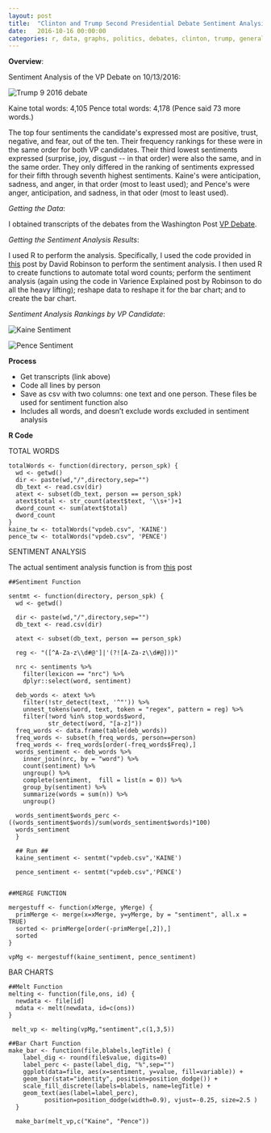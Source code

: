 ```yaml
---
layout: post
title:  "Clinton and Trump Second Presidential Debate Sentiment Analysis"
date:   2016-10-16 00:00:00
categories: r, data, graphs, politics, debates, clinton, trump, general election
---
```


**Overview**: 

Sentiment Analysis of the VP Debate on 10/13/2016: 

![Trump 9 2016 debate ](http://khasachi.com/images/vp_barchart.png)

Kaine total words: 4,105
Pence total words: 4,178
(Pence said 73 more words.)

The top four sentiments the candidate's expressed most are positive, trust, negative, and fear, out of the ten. Their frequency rankings for these were in the same order for both VP candidates. Their third lowest sentiments expressed (surprise, joy, disgust -- in that order) were also the same, and in the same order. They only differed in the ranking of sentiments expressed for their fifth through seventh highest sentiments. Kaine's were anticipation, sadness, and anger, in that order (most to least used); and Pence's were anger, anticipation, and sadness, in that oder (most to least used).

*Getting the Data*: 

I obtained transcripts of the debates from the Washington Post [VP Debate](https://www.washingtonpost.com/news/the-fix/wp/2016/10/04/the-mike-pence-vs-tim-kaine-vice-presidential-debate-transcript-annotated/).

*Getting the Sentiment Analysis Results*: 

I used R to perform the analysis. Specifically, I used the code provided in [this](http://varianceexplained.org/r/trump-tweets/) post by David Robinson to perform the sentiment analysis. I then used R to create functions to automate total word counts; perform the sentiment analysis (again using the code in Varience Explained post by Robinson to do all the heavy lifting); reshape data to reshape it for the bar chart; and to create the bar chart. 

*Sentiment Analysis Rankings by VP Candidate*: 

![Kaine Sentiment](http://khasachi.com/images/kaine_sentiment.png)

![Pence Sentiment](http://khasachi.com/images/pence_sentiment.png)

**Process**

* Get transcripts (link above)
* Code all lines by person 
* Save as csv with two columns: one text and one person. These files be used for sentiment function also 
* Includes all words, and doesn’t exclude words excluded in sentiment analysis

**R Code**

TOTAL WORDS

    totalWords <- function(directory, person_spk) {
      wd <- getwd()
      dir <- paste(wd,"/",directory,sep="")
      db_text <- read.csv(dir)
      atext <- subset(db_text, person == person_spk)
      atext$total <- str_count(atext$text, '\\s+')+1
      dword_count <- sum(atext$total)
      dword_count  
    }
    kaine_tw <- totalWords("vpdeb.csv", 'KAINE')
    pence_tw <- totalWords("vpdeb.csv", 'PENCE')


SENTIMENT ANALYSIS

The actual sentiment analysis function is from [this](http://varianceexplained.org/r/trump-tweets/) post

    ##Sentiment Function 

    sentmt <- function(directory, person_spk) {
      wd <- getwd()
  
      dir <- paste(wd,"/",directory,sep="")
      db_text <- read.csv(dir)
      
      atext <- subset(db_text, person == person_spk)
      
      reg <- "([^A-Za-z\\d#@']|'(?![A-Za-z\\d#@]))"
  
      nrc <- sentiments %>%
        filter(lexicon == "nrc") %>%
        dplyr::select(word, sentiment)
      
      deb_words <- atext %>%
        filter(!str_detect(text, '^"')) %>%
        unnest_tokens(word, text, token = "regex", pattern = reg) %>%
        filter(!word %in% stop_words$word,
               str_detect(word, "[a-z]"))
      freq_words <- data.frame(table(deb_words))
      freq_words <- subset(h_freq_words, person==person)
      freq_words <- freq_words[order(-freq_words$Freq),]
      words_sentiment <- deb_words %>%
        inner_join(nrc, by = "word") %>%
        count(sentiment) %>%
        ungroup() %>%
        complete(sentiment,  fill = list(n = 0)) %>%
        group_by(sentiment) %>%
        summarize(words = sum(n)) %>%
        ungroup()
  
      words_sentiment$words_perc <- ((words_sentiment$words)/sum(words_sentiment$words)*100)
      words_sentiment
      }
      
      ## Run ##
      kaine_sentiment <- sentmt("vpdeb.csv",'KAINE')

      pence_sentiment <- sentmt("vpdeb.csv",'PENCE')


    ##MERGE FUNCTION

    mergestuff <- function(xMerge, yMerge) {
      primMerge <- merge(x=xMerge, y=yMerge, by = "sentiment", all.x = TRUE)
      sorted <- primMerge[order(-primMerge[,2]),]
      sorted
    }
    
    vpMg <- mergestuff(kaine_sentiment, pence_sentiment)

BAR CHARTS

    ##Melt Function
    melting <- function(file,ons, id) {
      newdata <- file[id]
      mdata <- melt(newdata, id=c(ons))  
    }

     melt_vp <- melting(vpMg,"sentiment",c(1,3,5))
     
    ##Bar Chart Function 
    make_bar <- function(file,blabels,legTitle) {
        label_dig <- round(file$value, digits=0)
        label_perc <- paste(label_dig, "%",sep="")
        ggplot(data=file, aes(x=sentiment, y=value, fill=variable)) +
        geom_bar(stat="identity", position=position_dodge()) + 
        scale_fill_discrete(labels=blabels, name=legTitle) + 
        geom_text(aes(label=label_perc),
              position=position_dodge(width=0.9), vjust=-0.25, size=2.5 )
      }

      make_bar(melt_vp,c("Kaine", "Pence"))
